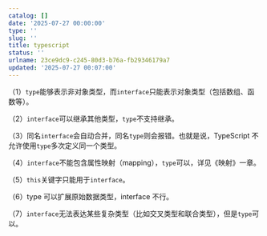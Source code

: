 ```yaml
---
catalog: []
date: '2025-07-27 00:00:00'
type: ''
slug: ''
title: typescript
status: ''
urlname: 23ce9dc9-c245-80d3-b76a-fb29346179a7
updated: '2025-07-27 00:07:00'
---
```


（1）`type`能够表示非对象类型，而`interface`只能表示对象类型（包括数组、函数等）。

（2）`interface`可以继承其他类型，`type`不支持继承。

（3）同名`interface`会自动合并，同名`type`则会报错。也就是说，TypeScript 不允许使用`type`多次定义同一个类型。

（4）`interface`不能包含属性映射（mapping），`type`可以，详见《映射》一章。

（5）`this`关键字只能用于`interface`。

（6）type 可以扩展原始数据类型，interface 不行。


（7）`interface`无法表达某些复杂类型（比如交叉类型和联合类型），但是`type`可以。



